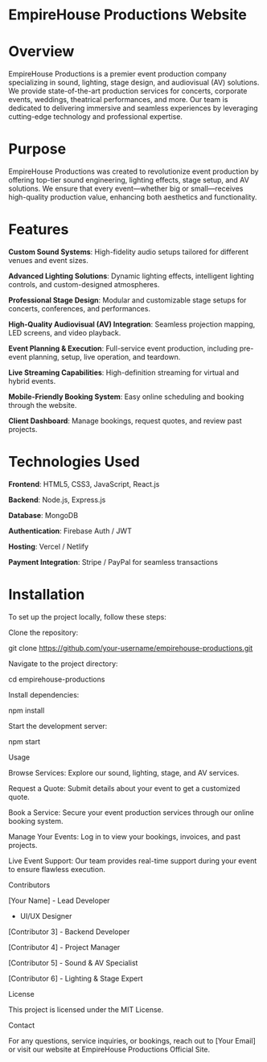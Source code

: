 # EmpireHouse Productions Website



# Overview

EmpireHouse Productions is a premier event production company specializing in sound, lighting, stage design, and audiovisual (AV) solutions. We provide state-of-the-art production services for concerts, corporate events, weddings, theatrical performances, and more. Our team is dedicated to delivering immersive and seamless experiences by leveraging cutting-edge technology and professional expertise.

# Purpose

EmpireHouse Productions was created to revolutionize event production by offering top-tier sound engineering, lighting effects, stage setup, and AV solutions. We ensure that every event—whether big or small—receives high-quality production value, enhancing both aesthetics and functionality.

# Features

**Custom Sound Systems**: High-fidelity audio setups tailored for different venues and event sizes.

**Advanced Lighting Solutions**: Dynamic lighting effects, intelligent lighting controls, and custom-designed atmospheres.

**Professional Stage Design**: Modular and customizable stage setups for concerts, conferences, and performances.

**High-Quality Audiovisual (AV) Integration**: Seamless projection mapping, LED screens, and video playback.

**Event Planning & Execution**: Full-service event production, including pre-event planning, setup, live operation, and teardown.

**Live Streaming Capabilities**: High-definition streaming for virtual and hybrid events.

**Mobile-Friendly Booking System**: Easy online scheduling and booking through the website.

**Client Dashboard**: Manage bookings, request quotes, and review past projects.

# Technologies Used

**Frontend**: HTML5, CSS3, JavaScript, React.js

**Backend**: Node.js, Express.js

**Database**: MongoDB

**Authentication**: Firebase Auth / JWT

**Hosting**: Vercel / Netlify

**Payment Integration**: Stripe / PayPal for seamless transactions

# Installation

To set up the project locally, follow these steps:

Clone the repository:

git clone https://github.com/your-username/empirehouse-productions.git

Navigate to the project directory:

cd empirehouse-productions

Install dependencies:

npm install

Start the development server:

npm start

Usage

Browse Services: Explore our sound, lighting, stage, and AV services.

Request a Quote: Submit details about your event to get a customized quote.

Book a Service: Secure your event production services through our online booking system.

Manage Your Events: Log in to view your bookings, invoices, and past projects.

Live Event Support: Our team provides real-time support during your event to ensure flawless execution.

Contributors

[Your Name] - Lead Developer

 - UI/UX Designer

[Contributor 3] - Backend Developer

[Contributor 4] - Project Manager

[Contributor 5] - Sound & AV Specialist

[Contributor 6] - Lighting & Stage Expert

License

This project is licensed under the MIT License.

Contact

For any questions, service inquiries, or bookings, reach out to [Your Email] or visit our website at EmpireHouse Productions Official Site.
